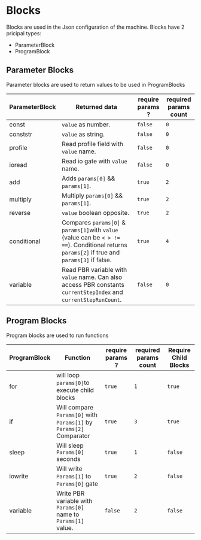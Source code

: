 # Blocks

Blocks are used in the Json configuration of the machine.
Blocks have 2 pricipal types:

* ParameterBlock
* ProgramBlock

## **Parameter Blocks**

Parameter blocks are used to return values to be used in ProgramBlocks

| ParameterBlock | Returned data | require params ? | required params count |
| -------------- | ------------- | ---------------- | ----------------------|
| const | `value` as number. | ```false```| ```0``` |
| conststr | `value` as string. | ```false```| ```0``` |
| profile | Read profile field with `value` name. | ```false```| ```0``` |
| ioread | Read io gate with `value` name. | ```false```| ```0``` |
| add | Adds `params[0]` && `params[1]`. | ```true```| ```2``` |
| multiply | Multiply `params[0]` && `params[1]`. | ```true```| ```2``` |
| reverse | `value` boolean opposite. | ```true```| ```2``` |
| conditional | Compares `params[0]` & `params[1]`with `value` (value can be `< > != ==`). Conditional  returns `params[2]` if true and `params[3]` if false. | ```true```| ```4```|
| variable | Read PBR variable with `value` name. Can also access PBR constants `currentStepIndex` and `currentStepRunCount`. | ```false```| ```0``` |

## **Program Blocks**

Program blocks are used to run functions

| ProgramBlock | Function | require params ? | required params count | Require Child Blocks |
| ------------ | -------- | ---------------- | ----------------------| -------------------- |
| for | will loop `params[0]`to execute child blocks | ```true```| ```1``` | ```true```|
| if | Will compare `Params[0]` with `Params[1]` by `Params[2]` Comparator | ```true``` | ```3``` | ```true```|
| sleep | Will sleep `Params[0]` seconds | ```true```| ```1``` | ```false``` |
| iowrite | Will write `Params[1]` to `Params[0]` gate | ```true```| ```2``` | ```false``` |
| variable | Write PBR variable with `Params[0]` name to `Params[1]` value. | ```false```| ```2``` | ```false```|
